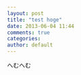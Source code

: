 ```yaml
---
layout: post
title: "test hoge"
date: 2013-06-04 11:44
comments: true
categories: 
author: default
---
```


へむへむ

